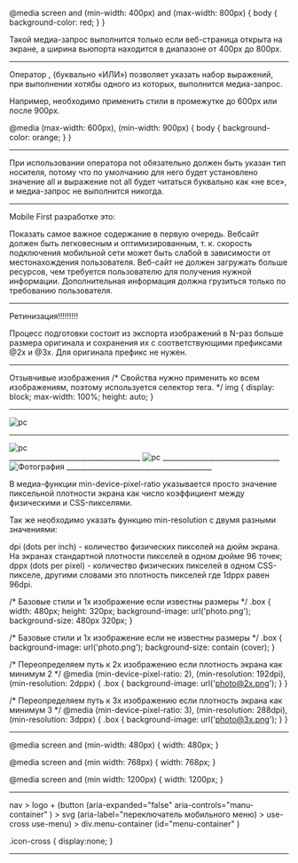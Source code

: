 @media screen and (min-width: 400px) and (max-width: 800px) {
  body {
    background-color: red;
  }
}

Такой медиа-запрос выполнится только если веб-страница открыта на экране, а ширина вьюпорта находится в диапазоне от 400px до 800px.

____________________
Оператор , (буквально «ИЛИ») позволяет указать набор выражений, при выполнении хотябы одного из которых, выполнится медиа-запрос.

Например, необходимо применить стили в промежутке до 600px или после 900px.

@media (max-width: 600px), (min-width: 900px) {
  body {
    background-color: orange;
  }
}
___________________________

При использовании оператора not обязательно должен быть указан тип носителя, потому что по умолчанию для него будет установлено значение all и выражение not all будет читаться буквально как «не все», и медиа-запрос не выполнится никогда.
_____________________

Mobile First разработке это:

Показать самое важное содержание в первую очередь.
Вебсайт должен быть легковесным и оптимизированным, т. к. скорость подключения мобильной сети может быть слабой в зависимости от местонахождения пользователя.
Веб-сайт не должен загружать больше ресурсов, чем требуется пользователю для получения нужной информации.
Дополнительная информация должна грузиться только по требованию пользователя.

______________________
Ретинизация!!!!!!!!!

Процесс подготовки состоит из экспорта изображений в N-раз больше размера оригинала и сохранения их с соответствующими префиксами @2x и @3x. Для оригинала префикс не нужен.

<!-- Экспорт растровой графики
После чего достаточно задать нужный размер тегу <img> в HTML или CSS коде.
Например, чтобы показать фотографию 200x300 CSS-пикселей на экране с плотностью 2, необходимо подготовить её вариант в размере 400x600 растровых пикселей. Для экрана с плотностью 3 это изображение должно быть 600x900 растровых пикселей.
Процесс подготовки состоит из экспорта изображений в N-раз больше размера оригинала и сохранения их с соответствующими префиксами @2x и @3x. Для оригинала префикс не нужен.
После чего достаточно задать нужный размер тегу <img> в HTML или CSS коде.

<img src="icon.png" width="200" height="300" />
<img src="icon@2x.png" width="200" height="300" />
<img src="icon@3x.png" width="200" height="300" /> -->
_______________________

Отзывчивые изображения
/* Свойства нужно применить ко всем изображениям,
   поэтому используется селектор тега. */
img {
  display: block;
  max-width: 100%;
  height: auto;
}
___________________________
<!-- Дескриптор х используется для фиксированного размера холста, для адаптивной вёрстки -->
   <img 
      srcset="./img.jpg 1x, ./img@2x.jpg 2x"
      src="./img.jpg" alt="pc"
      width="320"> <!-- фиксированный размер холста -->      

        
___________________________________________________
<!-- Дескриптор w используется для  не фиксированного размера холста, для отзывчивой вёрстки -->

 <div class="thumb">
      <img
        srcset="./img.jpg 354w, ./img@2x.jpg 708w, ./img@3x.jpg 1062w"
        src="./img.jpg"
        alt="pc"
       sizes="(min-width: 800px) 33vw, (min-width: 500px) 50vw, 100vw"/>     <!--указываем размер холста на котором будет картинка в порядке убывания, т к браузер берет первое подходящее и не проверяет дальше.  -->
    </div>
_____________________________________
<!-- Следующий пример определяет элемент <picture>, который позволит браузерам загрузить photo.webp, при этом предоставляется альтернатива photo.jpg для браузеров которые еще не поддерживают webp. -->

<picture>
  <source srcset="photo.webp 1x, photo@2x.webp 2x" type="image/webp" />
  <source srcset="photo.jpg 1x, photo@2x.jpg 2x" type="image/jpeg" />
  <img
        srcset="./img.jpg 354w, ./img@2x.jpg 708w, ./img@3x.jpg 1062w"
        src="./img.jpg"
        alt="pc"
       sizes="(min-width: 800px) 33vw, (min-width: 500px) 50vw, 100vw"/>
</picture>
_________________________________
 <!-- Кадрирование (art direction) -->

 <!-- Для экранов шире 600px будет загружен photo-wide.jpg -->
<picture>
  <source srcset="photo-wide.jpg 1x, photo-wide@2x.jpg 2x" media="(min-width: 600px)" />
  <img src="photo.jpg" alt="Фотография" />
</picture>
  _________________________________________

<!-- для фоновых изображений -->

В медиа-функции min-device-pixel-ratio указывается просто значение пиксельной плотности экрана как число коэффициент между физическими и CSS-пикселями.

Так же необходимо указать функцию min-resolution с двумя разными значениями:

dpi (dots per inch) - количество физических пикселей на дюйм экрана. На экранах стандартной плотности пикселей в одном дюйме 96 точек;
dppx (dots per pixel) - количество физических пикселей в одном CSS-пикселе, другими словами это плотность пикселей где 1dppx равен 96dpi.


  /* Базовые стили и 1x изображение если известны размеры */
.box {
  width: 480px;
  height: 320px;
  background-image: url('photo.png');
  background-size: 480px 320px;
}

  /* Базовые стили и 1x изображение если не известны размеры */
.box {  
  background-image: url('photo.png');
  background-size: contain (cover);
}

/* Переопределяем путь к 2x изображению
   если плотность экрана как минимум 2 */
@media (min-device-pixel-ratio: 2),
  (min-resolution: 192dpi),
  (min-resolution: 2dppx) {
  .box {
    background-image: url('photo@2x.png');
  }
}

/* Переопределяем путь к 3x изображению
   если плотность экрана как минимум 3 */
@media (min-device-pixel-ratio: 3),
  (min-resolution: 288dpi),
  (min-resolution: 3dppx) {
  .box {
    background-image: url('photo@3x.png');
  }
}

<!-- если фоновое изображение разно для разных устройств то @media (min-width: tablet/desktop) { тут все плотности экранов x1, x2.x3} -->
_____________________________
  <!--гибридная вёрстка - на мобильнике отзывчивая (так как разные экраны мобильных), а потом адаптивная. Тянись как хочешь, но когда вьюпорт от 480 пикселей - то останься шириной 480 пикселей.-->
  @media screen and (min-width: 480px) {
    width: 480px;
  }

  @media screen and (min width: 768px) {
    width: 768px;
  }
  
  @media screen and (min width: 1200px) {
    width: 1200px;
  }
  _________________________________________


  <!-- aria для читалок -->
 nav > logo + (button (aria-expanded="false" <!-- меню закрыто (тоесть не открыто) --> aria-controls="manu-container" <!-- меню связано по id-->)  > svg (aria-label="переключатель мобильного меню) > use-cross use-menu) 
     > div.menu-container (id="menu-container" <!-- меню связано по id-->) 

 .icon-cross { display:none; }

 ____________________________________



 

